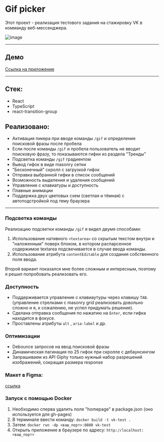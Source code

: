 # Gif picker

Этот проект - реализация тестового задания на стажировку VK в комманду веб-мессенджера.

![image](https://i.imgur.com/yY4lW5w.png)

---

## Демо

[Ссылка на приложение](https://mashtapok.github.io/vk-test-2022)

---

## Стек:
* React
* TypeScript
* react-transition-group

## Реализовано:

* Активация пикера при вводе команды `/gif` и определение поисковой фразы после пробела
* Если после команды `/gif` и пробела пользователь не вводит поисковую фразу, то показываются гифки из раздела "Тренды"
* Подсветка команды `/gif` градиентом
* Вывод гифок в виде masonry сетки
* "Бесконечный" скролл с загрузкой гифок
* Отправка выбранной гифки в список сообщений
* Возможность выделения и удаления сообщений
* Управление с клавиатуры и доступность
* Плавные анимации
* Поддержка двух цветовых схем (светлая и тёмная) с автоподстройкой под тему браузера

---

### Подсветка команды

Реализацию подсветки команды `/gif` я видел двумя способами:
1. Использование нативного `<textarea>` со скрытым текстом внутри и "наложенным" поверх блоком, в котором распарсенное содержимое textarea подсвечивается в случае ввода команды.
2. Использование атрибута `contentEditable` для создания собственного поля ввода.

Второй вариант показался мне более сложным и интересным, поэтому я решил попробовать реализовать его.

### Доступность
* Поддерживается управление с клавиаутуры через клавишу `TAB`. (управление стрелками с masonry grid реализовать довольно
  сложно и я, к сожалению, не успел придумать решение).
* Сделана отправка сообщения по нажатию на `Enter`, если гифка находится в фокусе.
* Проставлены атрибуты `alt` , `aria-label` и др.

### Оптимизации
* Debounce запросов на ввод поисковой фразы
* Динамическая пагинация по 25 гифок при скролле с дебаунсингом
* Запрашиваем из API Giphy только нужный набор разрешений изображений, сокращая размера response

### Макет в Figma:
[ссылка](https://www.figma.com/file/tiqe4OR4MQXNZKeB9GmxL3/GIF-picker)


### Запуск с помощью Docker
1. Необходимо сперва удалить поле "homepage" в package.json (оно используется для gh-pages)
2. В терминале ввести команду: `docker build -t vk-test .`
3. Затем: `docker run -dp <ваш_порт>:8080 vk-test`
4. Открыть приложение в браузере по адресу: `http://localhost:<ваш_порт>`
